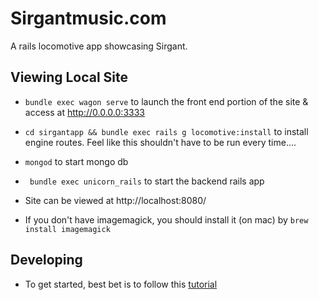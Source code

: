 # Sirgantmusic.com
A rails locomotive app showcasing Sirgant.

## Viewing Local Site
* ```bundle exec wagon serve``` to launch the front end portion of the site & access at http://0.0.0.0:3333
* ```cd sirgantapp && bundle exec rails g locomotive:install``` to install engine routes. Feel like this shouldn't have to be run every time....
* ```mongod``` to start mongo db
* ``` bundle exec unicorn_rails``` to start the backend rails app
* Site can be viewed at http://localhost:8080/

* If you don't have imagemagick, you should install it (on mac) by ```brew install imagemagick```

## Developing
* To get started, best bet is to follow this [tutorial](http://doc.locomotivecms.com/get-started/create-your-first-site)
